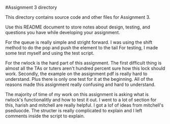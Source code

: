 #Assignment 3 directory

This directory contains source code and other files for Assignment 3.

Use this README document to store notes about design, testing, and
questions you have while developing your assignment.

For the queue is really simple and stright forward. I was using the shift method to do the pop and push the element to the tail
For testing, I made some test myself and using the test script.

For the rwlock is the hard part of this assignment. The first difficult thing is almost all the TAs or tuters aren't hundred percent sure how this lock should work.
Secondly, the example on the assignment pdf is really hard to understand. Plus there is only one test for it at the beginning. 
All of the reasons made this assignment really confusing and hard to understand. 

The majority of time of my work on this assignment is asking what is rwlock's functionalitly and how to test it out.
I went to a lot of section for this, harish and mitchell are really helpful. 
I got a lof of ideas from mitchell's pseduocde.
The structer is really complicated to explain and I left comments inside the script to explain.






